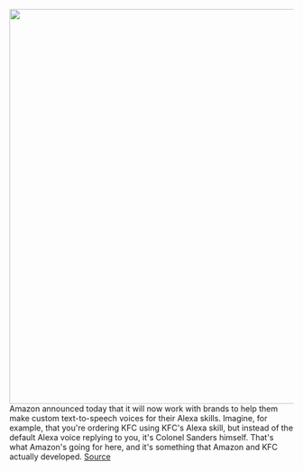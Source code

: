 <img src='https://cdn.vox-cdn.com/thumbor/9d0OTZ6l0vAnTyhAoET2kLiUNQg=/0x0:2040x1360/1200x800/filters:focal(857x517:1183x843)/cdn.vox-cdn.com/uploads/chorus_image/image/66251218/acastro_180510_1777_alexa_0001.0.jpg' width='700px' /><br/>
Amazon announced today that it will now work with brands to help them make custom text-to-speech voices for their Alexa skills. Imagine, for example, that you're ordering KFC using KFC's Alexa skill, but instead of the default Alexa voice replying to you, it's Colonel Sanders himself. That's what Amazon's going for here, and it's something that Amazon and KFC actually developed.
<a href='https://www.theverge.com/2020/2/4/21123184/amazon-alexa-polly-brands-custom-text-to-speech-voices-kfc'> Source <a/>